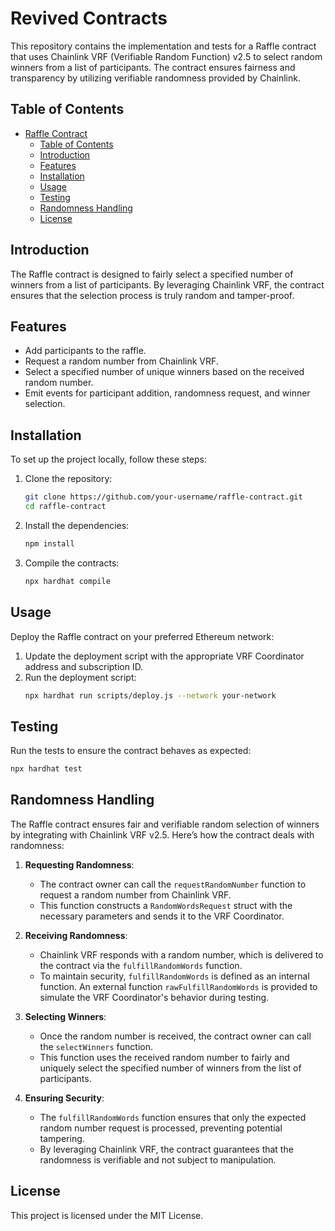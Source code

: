 # Revived Contracts

This repository contains the implementation and tests for a Raffle contract that uses Chainlink VRF (Verifiable Random Function) v2.5 to select random winners from a list of participants. The contract ensures fairness and transparency by utilizing verifiable randomness provided by Chainlink.

## Table of Contents

- [Raffle Contract](#raffle-contract)
  - [Table of Contents](#table-of-contents)
  - [Introduction](#introduction)
  - [Features](#features)
  - [Installation](#installation)
  - [Usage](#usage)
  - [Testing](#testing)
  - [Randomness Handling](#randomness-handling)
  - [License](#license)

## Introduction

The Raffle contract is designed to fairly select a specified number of winners from a list of participants. By leveraging Chainlink VRF, the contract ensures that the selection process is truly random and tamper-proof.

## Features

- Add participants to the raffle.
- Request a random number from Chainlink VRF.
- Select a specified number of unique winners based on the received random number.
- Emit events for participant addition, randomness request, and winner selection.

## Installation

To set up the project locally, follow these steps:

1. Clone the repository:
   ```sh
   git clone https://github.com/your-username/raffle-contract.git
   cd raffle-contract
   ```

2. Install the dependencies:
   ```sh
   npm install
   ```

3. Compile the contracts:
   ```sh
   npx hardhat compile
   ```

## Usage

Deploy the Raffle contract on your preferred Ethereum network:

1. Update the deployment script with the appropriate VRF Coordinator address and subscription ID.
2. Run the deployment script:
   ```sh
   npx hardhat run scripts/deploy.js --network your-network
   ```

## Testing

Run the tests to ensure the contract behaves as expected:

```sh
npx hardhat test
```

## Randomness Handling

The Raffle contract ensures fair and verifiable random selection of winners by integrating with Chainlink VRF v2.5. Here’s how the contract deals with randomness:

1. **Requesting Randomness**:
   - The contract owner can call the `requestRandomNumber` function to request a random number from Chainlink VRF.
   - This function constructs a `RandomWordsRequest` struct with the necessary parameters and sends it to the VRF Coordinator.

2. **Receiving Randomness**:
   - Chainlink VRF responds with a random number, which is delivered to the contract via the `fulfillRandomWords` function.
   - To maintain security, `fulfillRandomWords` is defined as an internal function. An external function `rawFulfillRandomWords` is provided to simulate the VRF Coordinator's behavior during testing.

3. **Selecting Winners**:
   - Once the random number is received, the contract owner can call the `selectWinners` function.
   - This function uses the received random number to fairly and uniquely select the specified number of winners from the list of participants.

4. **Ensuring Security**:
   - The `fulfillRandomWords` function ensures that only the expected random number request is processed, preventing potential tampering.
   - By leveraging Chainlink VRF, the contract guarantees that the randomness is verifiable and not subject to manipulation.

## License

This project is licensed under the MIT License.
